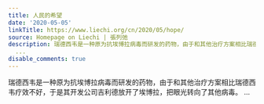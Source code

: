 ```yaml
---
title: 人民的希望
date: '2020-05-05'
linkTitle: https://www.liechi.org/cn/2020/05/hope/
source: Homepage on Liechi | 張列弛
description: 瑞德西韦是一种原为抗埃博拉病毒而研发的药物，由于和其他治疗方案相比瑞德西韦疗效不好，于是其开发公司吉利德放开了埃博拉，把眼光转向了其他病毒。
  ...
disable_comments: true
---
```

瑞德西韦是一种原为抗埃博拉病毒而研发的药物，由于和其他治疗方案相比瑞德西韦疗效不好，于是其开发公司吉利德放开了埃博拉，把眼光转向了其他病毒。 ...